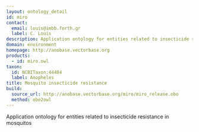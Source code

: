 ```yaml
---
layout: ontology_detail
id: miro
contact: 
  email: louis@imbb.forth.gr
  label: C. Louis
description: Application ontology for entities related to insecticide resistance in mosquitos
domain: environment
homepage: http://anobase.vectorbase.org
products: 
  - id: miro.owl
taxon: 
  id: NCBITaxon:44484
  label: Anopheles
title: Mosquito insecticide resistance
build:
  source_url: http://anobase.vectorbase.org/miro/miro_release.obo
  method: obo2owl
---
```


Application ontology for entities related to insecticide resistance in mosquitos
